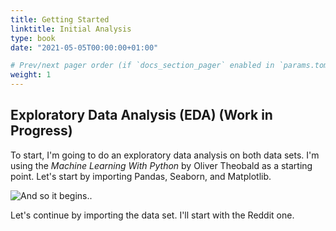 ```yaml
---
title: Getting Started
linktitle: Initial Analysis
type: book
date: "2021-05-05T00:00:00+01:00"

# Prev/next pager order (if `docs_section_pager` enabled in `params.toml`)
weight: 1
---
```



## Exploratory Data Analysis (EDA) (Work in Progress)

To start, I'm going to do an exploratory data analysis on both data sets. I'm using the *Machine Learning With Python* by Oliver Theobald as a starting point.
Let's start by importing Pandas, Seaborn, and Matplotlib.

![And so it begins..](imageoneBAR.jpg)


Let's continue by importing the data set. I'll start with the Reddit one.

